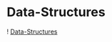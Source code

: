 # Data-Structures

! [Data-Structures](https://www.google.com/url?sa=i&url=https%3A%2F%2Fdev.to%2Frahhularora%2Fthe-ultimate-guide-for-data-structures-algorithm-interviews-npo&psig=AOvVaw3O3OVNF1NlbHbVzEml7GHE&ust=1646910757926000&source=images&cd=vfe&ved=0CAsQjRxqFwoTCLimx_LyuPYCFQAAAAAdAAAAABAD)
